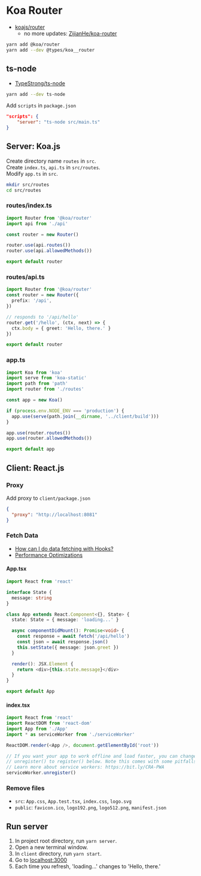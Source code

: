 # Koa Router

- [koajs/router](https://github.com/koajs/router)
  - no more updates: [ZijianHe/koa-router](https://github.com/ZijianHe/koa-router)

```bash
yarn add @koa/router
yarn add --dev @types/koa__router
```

## ts-node

- [TypeStrong/ts-node](https://github.com/TypeStrong/ts-node)

```bash
yarn add --dev ts-node
```

Add `scripts` in `package.json`

```json
"scripts": {
    "server": "ts-node src/main.ts"
}
```

## Server: Koa.js

Create directory name `routes` in `src`.  
Create `index.ts`, `api.ts` in `src/routes`.  
Modify `app.ts` in `src`.

```bash
mkdir src/routes
cd src/routes
```

### routes/index.ts

```ts
import Router from '@koa/router'
import api from './api'

const router = new Router()

router.use(api.routes())
router.use(api.allowedMethods())

export default router
```

### routes/api.ts

```ts
import Router from '@koa/router'
const router = new Router({
  prefix: '/api',
})

// responds to '/api/hello'
router.get('/hello', (ctx, next) => {
  ctx.body = { greet: 'Hello, there.' }
})

export default router
```

### app.ts

```ts
import Koa from 'koa'
import serve from 'koa-static'
import path from 'path'
import router from './routes'

const app = new Koa()

if (process.env.NODE_ENV === 'production') {
  app.use(serve(path.join(__dirname, '../client/build')))
}

app.use(router.routes())
app.use(router.allowedMethods())

export default app
```

## Client: React.js

### Proxy

Add proxy to `client/package.json`

```json
{
  "proxy": "http://localhost:8081"
}
```

### Fetch Data

- [How can I do data fetching with Hooks?](https://reactjs.org/docs/hooks-faq.html#how-can-i-do-data-fetching-with-hooks)
- [Performance Optimizations](https://reactjs.org/docs/hooks-faq.html#performance-optimizations)

#### App.tsx

```ts
import React from 'react'

interface State {
  message: string
}

class App extends React.Component<{}, State> {
  state: State = { message: 'loading...' }

  async componentDidMount(): Promise<void> {
    const response = await fetch('/api/hello')
    const json = await response.json()
    this.setState({ message: json.greet })
  }

  render(): JSX.Element {
    return <div>{this.state.message}</div>
  }
}

export default App
```

#### index.tsx

```ts
import React from 'react'
import ReactDOM from 'react-dom'
import App from './App'
import * as serviceWorker from './serviceWorker'

ReactDOM.render(<App />, document.getElementById('root'))

// If you want your app to work offline and load faster, you can change
// unregister() to register() below. Note this comes with some pitfalls.
// Learn more about service workers: https://bit.ly/CRA-PWA
serviceWorker.unregister()
```

### Remove files

- `src`: `App.css`, `App.test.tsx`, `index.css`, `logo.svg`
- `public`: `favicon.ico`, `logo192.png`, `logo512.png`, `manifest.json`

## Run server

1. In project root directory, run `yarn server`.
1. Open a new terminal window.
1. In `client` directory, run `yarn start`.
1. Go to [localhost:3000](http://localhost:3000)
1. Each time you refresh, 'loading...' changes to 'Hello, there.'
